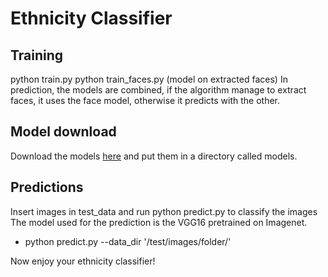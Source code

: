 # Ethnicity Classifier

## Training
python train.py 
python train_faces.py (model on extracted faces)
In prediction, the models are combined, if the algorithm manage to extract faces, it uses the face model, 
otherwise it predicts with the other.

## Model download
Download the models [here](https://drive.google.com/open?id=1xrT7Nn-ErWDEZrq1Pt109odfBpcAnCHd) and put them in a directory called models.

## Predictions
Insert images in test_data and run python predict.py to classify the images
The model used for the prediction is the VGG16 pretrained on Imagenet.

* python predict.py --data\_dir '/test/images/folder/'

Now enjoy your ethnicity classifier!
